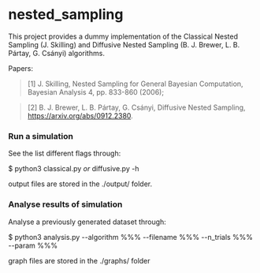 # nested_sampling
This project provides a dummy implementation of the Classical Nested Sampling (J. Skilling) and Diffusive Nested Sampling (B. J. Brewer, L. B. Pártay, G. Csányi) algorithms.

Papers:
>[1] J. Skilling, Nested Sampling for General Bayesian Computation,
Bayesian Analysis 4, pp. 833-860 (2006);

>[2] B. J. Brewer, L. B. Pártay, G. Csányi, Diffusive Nested Sampling, https://arxiv.org/abs/0912.2380.

### Run a simulation
See the list different flags through:

$ python3 classical.py _or_ diffusive.py -h

output files are stored in the ./output/ folder.

### Analyse results of simulation
Analyse a previously generated dataset through:

$ python3 analysis.py --algorithm %%% --filename %%% --n_trials %%% --param %%%

graph files are stored in the ./graphs/ folder
